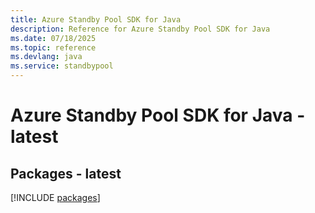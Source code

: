 ```yaml
---
title: Azure Standby Pool SDK for Java
description: Reference for Azure Standby Pool SDK for Java
ms.date: 07/18/2025
ms.topic: reference
ms.devlang: java
ms.service: standbypool
---
```

# Azure Standby Pool SDK for Java - latest
## Packages - latest
[!INCLUDE [packages](standby-pool-index.md)]